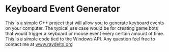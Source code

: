 # Keyboard Event Generator

This is a simple C++ project that will allow you to generate keyboard events on your computer.  The typical use case would be for creating game bots that would trigger a keyboard or mouse event every certain amount of time.  This is a simple code tied to the Windows API.  Any question feel free to contact me at www.raydelto.org 
